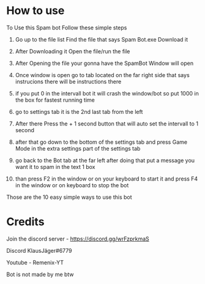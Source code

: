 # How to use 
To Use this Spam bot Follow these simple steps 

1. Go up to the file list Find the file that says Spam Bot.exe Download it 

2. After Downloading it Open the file/run the file 

3. After Opening the file your gonna have the SpamBot Window will open 

4. Once window is open go to tab located on the far right side that says instrucions there will be instructions there 

5. if you put 0 in the intervall bot it will crash the window/bot so put 1000 in the box for fastest running time 

6. go to settings tab it is the 2nd last tab from the left 

7. After there Press the + 1 second button that will auto set the intervall to 1 second 

8. after that go down to the bottom of the settings tab and press Game Mode in the extra settings part of the settings tab 

9. go back to the Bot tab at the far left after doing that put a message you want it to spam in the text 1 box 

10. than press F2 in the window or on your keyboard to start it and press F4 in the window or on keyboard to stop the bot 

Those are the 10 easy simple ways to use this bot 


# Credits 

Join the discord server - https://discord.gg/wrFzprkmaS 

Discord KlausJäger#6779

Youtube - Remenix-YT 

Bot is not made by me btw 
